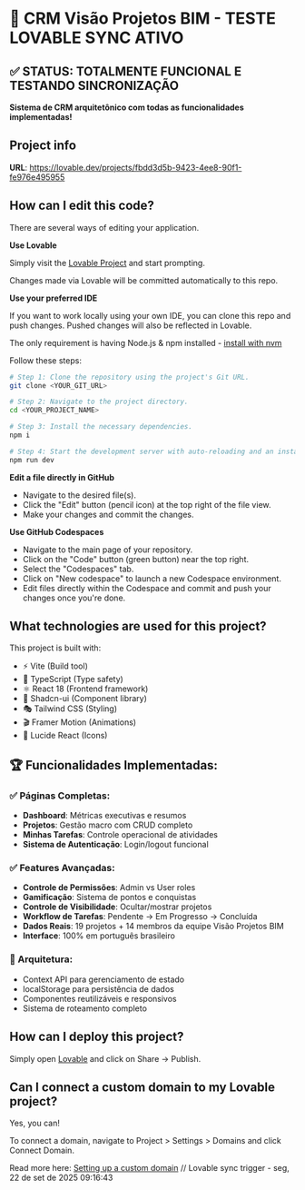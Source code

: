 # 🚀 CRM Visão Projetos BIM - TESTE LOVABLE SYNC ATIVO

## ✅ STATUS: TOTALMENTE FUNCIONAL E TESTANDO SINCRONIZAÇÃO

**Sistema de CRM arquitetônico com todas as funcionalidades implementadas!**

## Project info

**URL**: https://lovable.dev/projects/fbdd3d5b-9423-4ee8-90f1-fe976e495955

## How can I edit this code?

There are several ways of editing your application.

**Use Lovable**

Simply visit the [Lovable Project](https://lovable.dev/projects/fbdd3d5b-9423-4ee8-90f1-fe976e495955) and start prompting.

Changes made via Lovable will be committed automatically to this repo.

**Use your preferred IDE**

If you want to work locally using your own IDE, you can clone this repo and push changes. Pushed changes will also be reflected in Lovable.

The only requirement is having Node.js & npm installed - [install with nvm](https://github.com/nvm-sh/nvm#installing-and-updating)

Follow these steps:

```sh
# Step 1: Clone the repository using the project's Git URL.
git clone <YOUR_GIT_URL>

# Step 2: Navigate to the project directory.
cd <YOUR_PROJECT_NAME>

# Step 3: Install the necessary dependencies.
npm i

# Step 4: Start the development server with auto-reloading and an instant preview.
npm run dev
```

**Edit a file directly in GitHub**

- Navigate to the desired file(s).
- Click the "Edit" button (pencil icon) at the top right of the file view.
- Make your changes and commit the changes.

**Use GitHub Codespaces**

- Navigate to the main page of your repository.
- Click on the "Code" button (green button) near the top right.
- Select the "Codespaces" tab.
- Click on "New codespace" to launch a new Codespace environment.
- Edit files directly within the Codespace and commit and push your changes once you're done.

## What technologies are used for this project?

This project is built with:

- ⚡ Vite (Build tool)
- 📘 TypeScript (Type safety)
- ⚛️ React 18 (Frontend framework)
- 🎨 Shadcn-ui (Component library)
- 🎭 Tailwind CSS (Styling)
- 🎬 Framer Motion (Animations)
- 🎯 Lucide React (Icons)

## 🏆 Funcionalidades Implementadas:

### ✅ Páginas Completas:
- **Dashboard**: Métricas executivas e resumos
- **Projetos**: Gestão macro com CRUD completo
- **Minhas Tarefas**: Controle operacional de atividades
- **Sistema de Autenticação**: Login/logout funcional

### ✅ Features Avançadas:
- **Controle de Permissões**: Admin vs User roles
- **Gamificação**: Sistema de pontos e conquistas
- **Controle de Visibilidade**: Ocultar/mostrar projetos
- **Workflow de Tarefas**: Pendente → Em Progresso → Concluída
- **Dados Reais**: 19 projetos + 14 membros da equipe Visão Projetos BIM
- **Interface**: 100% em português brasileiro

### 🎯 Arquitetura:
- Context API para gerenciamento de estado
- localStorage para persistência de dados
- Componentes reutilizáveis e responsivos
- Sistema de roteamento completo

## How can I deploy this project?

Simply open [Lovable](https://lovable.dev/projects/fbdd3d5b-9423-4ee8-90f1-fe976e495955) and click on Share -> Publish.

## Can I connect a custom domain to my Lovable project?

Yes, you can!

To connect a domain, navigate to Project > Settings > Domains and click Connect Domain.

Read more here: [Setting up a custom domain](https://docs.lovable.dev/features/custom-domain#custom-domain)
// Lovable sync trigger - seg, 22 de set de 2025 09:16:43
